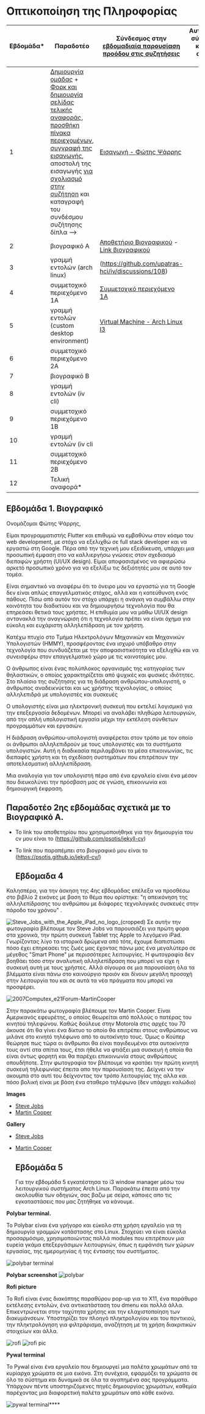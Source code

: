 # Οπτικοποίηση της Πληροφορίας

| Εβδομάδα* | Παραδοτέο | Σύνδεσμος στην [εβδομαδιαία παρουσίαση προόδου στις συζητήσεις](https://github.com/upatras-hci/iv/discussions/categories/show-and-tell) | Αυτοαξιολόγηση σύμφωνα με τα κριτήρια της αντίστοιχης άσκησης |
| --- | --- | --- | --- |
| 1 | [Δημιουργία ομάδας](https://epidrome.github.io/teaching/team/) + [Φορκ και δημιουργία σελίδας τελικής αναφοράς](https://epidrome.github.io/teaching/guide/), [προσθήκη πίνακα περιεχομένων](https://raw.githubusercontent.com/upatras-hci/iv/master/README.md), [συγγραφή της εισαγωγής](https://epidrome.github.io/teaching/intro/), αποστολή της εισαγωγής [για σχολιασμό στην συζήτηση](https://github.com/upatras-hci/iv/discussions/categories/show-and-tell) και καταγραφή του συνδέσμου συζήτησης δίπλα --> | [Εισαγωγή  - Φώτης Ψάρρης](https://github.com/upatras-hci/iv/discussions/89) | |
| 2 | βιογραφικό Α | [Αποθετήριο Βιογραφικού](https://github.com/psotis/jekyll-cv) - [Link βιογραφικού](https://psotis.github.io/jekyll-cv/)| |
| 3 | γραμμή εντολών (arch linux) | (https://github.com/upatras-hci/iv/discussions/108) | |
| 4 | συμμετοχικό περιεχόμενο 1A | [Συμμετοχικό περιεχόμενο 1Α](https://github.com/upatras-hci/iv/discussions/122)| |
| 5 | γραμμή εντολών (custom desktop environment) | [Virtual Machine - Arch Linux I3](https://github.com/upatras-hci/iv/discussions/131) | |
| 6 | συμμετοχικό περιεχόμενο 2Α | | |
| 7 | βιογραφικό Β | | |
| 8 | γραμμή εντολών (iv cli) | | |
| 9 | συμμετοχικό περιεχόμενο 1Β | | |
| 10 | γραμμή εντολών (iv cli | | |
| 11 | συμμετοχικό περιεχόμενο 2Β | | |
| 12 | Τελική αναφορά* | | |

<h2>Εβδομάδα 1. Βιογραφικό</h2>

Ονομάζομαι Φώτης Ψάρρης,

Είμαι προγραμματιστής Flutter και επιθυμώ να εμβαθύνω στον κόσμο του web development, με στόχο να εξελιχθώ σε full stack developer και να εργαστώ στη Google. Πέρα από την τεχνική μου εξειδίκευση, υπάρχει μια προσωπική έμφαση στο να καλλιεργήσω γνώσεις στον σχεδιασμό διεπαφών χρήστη (UI/UX design). Είμαι αποφασισμένος να αφιερώσω αρκετό προσωπικό χρόνο για να εξελίξω τις δεξιότητές μου σε αυτό τον τομέα.

Είναι σημαντικό να αναφέρω ότι το όνειρο μου να εργαστώ για τη Google δεν είναι απλώς επαγγελματικός στόχος, αλλά και η κατεύθυνση ενός πάθους. Πίσω από αυτόν τον στόχο υπάρχει η ανάγκη να συμβάλλω στην κοινότητα του διαδικτύου και να δημιουργήσω τεχνολογία που θα επηρεάσει θετικά τους χρήστες. Η επιθυμία μου να μάθω UI/UX design αντανακλά την αναγνώριση ότι η τεχνολογία πρέπει να είναι όχημα για εύκολη και ευχάριστη αλληλεπίδραση με τον χρήστη.

Κατέχω πτυχίο στο Τμήμα Ηλεκτρολόγων Μηχανικών και Μηχανικών Υπολογιστών (ΗΜΜΥ), προσφέροντας ένα ισχυρό υπόβαθρο στην τεχνολογία που συνδυάζεται με την αποφασιστικότητα να εξελιχθώ και να συνεισφέρω στον επαγγελματικό χώρο με τις καινοτομίες μου.

Ο άνθρωπος είναι ένας πολύπλοκος οργανισμός της κατηγορίας των θηλαστικών, ο οποίος χαρακτηρίζεται από ψυχικές και φυσικές ιδιότητες. Στο πλαίσιο της συζήτησης για τη διάδραση ανθρώπου-υπολογιστή, ο άνθρωπος αναδεικνύεται και ως χρήστης τεχνολογίας, ο οποίος αλληλεπιδρά με υπολογιστές και συσκευές

Ο υπολογιστής είναι μια ηλεκτρονική συσκευή που εκτελεί λογισμικό για την επεξεργασία δεδομένων. Μπορεί να αναλάβει πληθώρα λειτουργιών, από την απλή υπολογιστική εργασία μέχρι την εκτέλεση σύνθετων προγραμμάτων και εργασιών.

Η διάδραση ανθρώπου-υπολογιστή αναφέρεται στον τρόπο με τον οποίο οι άνθρωποι αλληλεπιδρούν με τους υπολογιστές και τα συστήματα υπολογιστών. Αυτή η διαδικασία περιλαμβάνει τα μέσα επικοινωνίας, τις διεπαφές χρήστη και τη σχεδίαση συστημάτων που επιτρέπουν την αποτελεσματική αλληλεπίδραση.

Μια αναλογία για τον υπολογιστή πέρα από ένα εργαλείο είναι ένα μέσον που διευκολύνει την πρόσβαση μας σε γνώση, επικοινωνία και δημιουργική έκφραση.


<h2>Παραδοτέο 2ης εβδομάδας σχετικά με το Βιογραφικό Α.</h2>

* Το link του αποθετηρίου που χρησιμοποιήθηκε για την δημιουργία του cv μου είναι το (https://github.com/psotis/jekyll-cv)
* Το link που παραπέμπει στο βιογραφικό μου είναι το (https://psotis.github.io/jekyll-cv/)

  <h2>Εβδομαδα 4</h2>

Καλησπέρα, για την άσκηση της 4ης εβδομάδας επέλεξα να προσθέσω στο βιβλίο 2 εικόνες με βαση το θέμα που ορίστηκε: "η απεικόνηση της αλληλεπίδρασης του ανθρώπου με διάφορες τεχνολογικές συσκευές στην πάροδο του χρόνου" .

![Steve_Jobs_with_the_Apple_iPad_no_logo_(cropped)](https://github.com/upatras-hci/iv/assets/77319413/1da583d6-efcc-4396-8018-cf979c64721e)
Σε αυτήν την φωτογραφία βλέπουμε τον Steve Jobs να παρουσιάζει για πρώτη φορα στα χρονικά, την πρώτη συσκευή Tablet της Apple το λεγόμενο iPad. Γνωρίζοντας λίγο τα ιστορικά δρώμενα από τότε, έχουμε διαπιστώσει πόσο έχει επηρεασει της ζωές μας έχοντας πάνω μας ένα μεγαλύτερο σε μέγεθος "Smart Phone" με περισσότερες λειτουργίες. Η φωτογραφία δεν βοηθάει τόσο στην αναλυτική αλληλεπίδραση που μπορεί να είχε η συσκευή αυτή με τους χρήστες. Αλλά σίγουρα σε μια παρουσίαση όλα τα βλέμματα είναι πάνω στο καινούργιο προιόν και δίνουν μεγάλη προσοχή στην λειτουργία του και σε αυτά τα νέα πράγματα που μπορεί να προσφέρει.

![2007Computex_e21Forum-MartinCooper](https://github.com/upatras-hci/iv/assets/77319413/921e549f-06bf-450e-93aa-fe08187d655e)

Στην παρακάτω φωτογραφία βλέπουμε τον Martin Cooper. Eίναι Αμερικανός εφευρέτης, ο οποίος θεωρείται από πολλούς ο πατέρας του κινητού τηλεφώνου. Καθώς δούλευε στην Motorola στις αρχές του 70 άκουσε ότι θα γίνει ένα δίκτυο το οποίο θα επιτρέπει στους ανθρώπους να μιλάνε στο κινητό τηλέφωνο από το αυτοκίνητο τους. Όμως ο Κούπερ θεώρησε πως τώρα οι άνθρωποι θα είναι παγιδευμένοι στα αυτοκίνητα τους αντί στα σπίτια τους, έτσι ήθελε να φτιάξει μια συσκευή ή οποία θα είναι όντως φορητή και θα παρέχει επικοινωνία στους ανθρώπους οπουδήποτε. Στην φωτογραφία τον βλέπουμε να κρατάει την πρώτη κινητή συσκευή τηλεφωνίας έπειτα απο την παρουσίαση της. Δείχνει να την ακουμπά στο αυτί του δείχνοντας τον τρόπο λειτουργίας της αλλα και πόσο βολική είναι με βάση ένα σταθερο τηλέφωνο (δεν υπάρχει καλώδιο)


**Images** 

- [Steve Jobs](https://github.com/psotis/images/blob/master/SteveJobs%20IPAD.jpg)
- [Martin Cooper](https://github.com/psotis/images/blob/master/MartionCooper%20FirstPhone.jpg)

**Gallery**

- [Steve Jobs](https://github.com/psotis/_gallery/blob/master/jobs.md)
- [Martin Cooper](https://github.com/psotis/_gallery/blob/master/martincoouper.md)

  <h2>Εβδομάδα 5</h2>

  Για την εβδομάδα 5 εγκατέστησα το i3 window manager μέσω του λειτουργικού συστήματος Arch Linux.
Παρακάτω έπειτα από την ακολουθία των οδηγιών, σας βαζω με σείρα, κάποιες απο τις εγκαταστάσεις που μας ζητήθηκε να κάνουμε.

**Polybar terminal.** 

Το Polybar είναι ένα γρήγορο και εύκολο στη χρήση εργαλείο για τη δημιουργία γραμμών κατάστασης στο Linux. Στοχεύει να είναι εύκολα προσαρμόσιμο, χρησιμοποιώντας πολλά modules που επιτρέπουν μια ευρεία γκάμα επεξεργάσιμων λειτουργιών, όπως η εμφάνιση των χώρων εργασίας, της ημερομηνίας ή της έντασης του συστήματος.

![polybar terminal](https://github.com/upatras-hci/iv/assets/77319413/bfe17fa7-c9f3-4f51-870a-378171921294)

**Polybar screenshot**
![polybar](https://github.com/upatras-hci/iv/assets/77319413/f7298aa5-0648-47ef-8162-d15bf4d851c0)

**Rofi picture** 


Το Rofi είναι ένας διακόπτης παραθύρου pop-up για το X11, ένα παράθυρο εκτέλεσης εντολών, ένα αντικατάσταση του dmenu και πολλά άλλα. Επικεντρώνεται στην ταχύτητα χρήσης και την ελαχιστοποίηση των διακυμάνσεων. Υποστηρίζει τον πλοηγό πληκτρολογίου και του ποντικιού, την πληκτρολόγηση για φιλτράρισμα, αναζήτηση με τη χρήση διακριτικών στοιχείων και άλλα.

![rofi](https://github.com/upatras-hci/iv/assets/77319413/f7fafe16-080e-4d24-aec2-e07c1a70a422)
![rofi pic](https://github.com/upatras-hci/iv/assets/77319413/e511715b-79e8-4f96-9afa-61630119a0bb)


**Pywal terminal**

Το Pywal είναι ένα εργαλείο που δημιουργεί μια παλέτα χρωμάτων από τα κυρίαρχα χρώματα σε μια εικόνα. Στη συνέχεια, εφαρμόζει τα χρώματα σε όλο το σύστημα και δυναμικά σε όλα τα αγαπημένα σας προγράμματα. Υπάρχουν πέντε υποστηριζόμενες πηγές δημιουργίας χρωμάτων, καθεμία παρέχοντας μια διαφορετική παλέτα χρωμάτων από κάθε εικόνα.

![pywal terminal](https://github.com/upatras-hci/iv/assets/77319413/d66ca1ff-9c9e-4055-9aac-7839a2223324)****
